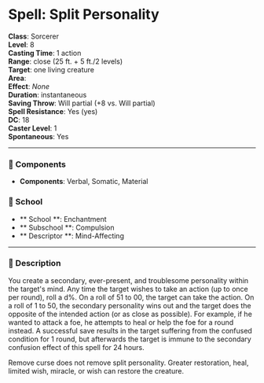 
# Spell: Split Personality
**Class**: Sorcerer  
**Level**: 8  
**Casting Time**: 1 action  
**Range**: close (25 ft. + 5 ft./2 levels)  
**Target**: one living creature  
**Area**:   
**Effect**: _None_  
**Duration**: instantaneous  
**Saving Throw**: Will partial (+8 vs. Will partial)  
**Spell Resistance**: Yes (yes)  
**DC**: 18  
**Caster Level**: 1  
**Spontaneous**: Yes

---

### 🔮 Components
- **Components**: Verbal, Somatic, Material

### 🏫 School
- ** School **: Enchantment
- ** Subschool **: Compulsion
- ** Descriptor **: Mind-Affecting
---

### 📜 Description
You create a secondary, ever-present, and troublesome personality within the target's mind. Any time the target wishes to take an action (up to once per round), roll a d%. On a roll of 51 to 00, the target can take the action. On a roll of 1 to 50, the secondary personality wins out and the target does the opposite of the intended action (or as close as possible). For example, if he wanted to attack a foe, he attempts to heal or help the foe for a round instead. A successful save results in the target suffering from the confused condition for 1 round, but afterwards the target is immune to the secondary confusion effect of this spell for 24 hours. 

Remove curse does not remove split personality. Greater restoration, heal, limited wish, miracle, or wish can restore the creature.
